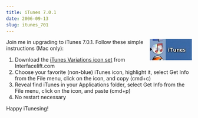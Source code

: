 ```yaml
---
title: iTunes 7.0.1
date: 2006-09-13
slug: itunes_701
---
```

<p><img src="/assets/img/itunes-red.jpg" border="0" height="58" width="114" alt="itunes-red.jpg" align="right" align="right" />Join me in upgrading to iTunes 7.0.1. Follow these simple instructions (Mac only):</p>

<ol>
<li>Download the <a href="http://interfacelift.com/icons-mac/details.php?id=762">iTunes Variations icon set</a> from Interfacelift.com</li>
<li>Choose your favorite (non-blue) iTunes icon, highlight it, select Get Info from the File menu, click on the icon, and copy (cmd+c)</li>
<li>Reveal find iTunes in your Applications folder, select Get Info from the File menu, click on the icon, and paste (cmd+p)</li>
<li>No restart necessary</li>
</ol>

<p>Happy iTunesing!</p>